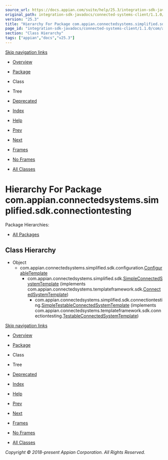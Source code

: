 ```yaml
---
source_url: https://docs.appian.com/suite/help/25.3/integration-sdk-javadocs/connected-systems-client/1.1.0/com/appian/connectedsystems/simplified/sdk/connectiontesting/package-tree.html
original_path: integration-sdk-javadocs/connected-systems-client/1.1.0/com/appian/connectedsystems/simplified/sdk/connectiontesting/package-tree.html
version: "25.3"
title: "Hierarchy For Package com.appian.connectedsystems.simplified.sdk.connectiontesting"
page_id: "integration-sdk-javadocs/connected-systems-client/1.1.0/com/appian/connectedsystems/simplified/sdk/connectiontesting/package-tree"
section: "Class Hierarchy"
tags: ["appian","docs","v25.3"]
---
```



[Skip navigation links](#skip.navbar.top "Skip navigation links")

-   [Overview](../../../../../../overview-summary.html)
-   [Package](package-summary.html)
-   Class
-   Tree
-   [Deprecated](../../../../../../deprecated-list.html)
-   [Index](../../../../../../index-all.html)
-   [Help](../../../../../../help-doc.html)

-   [Prev](../../../../../../com/appian/connectedsystems/simplified/sdk/configuration/package-tree.html)
-   [Next](../../../../../../com/appian/connectedsystems/simplified/sdk/oauth/package-tree.html)

-   [Frames](../../../../../../index.html?com/appian/connectedsystems/simplified/sdk/connectiontesting/package-tree.html)
-   [No Frames](package-tree.html)

-   [All Classes](../../../../../../allclasses-noframe.html)

# Hierarchy For Package com.appian.connectedsystems.simplified.sdk.connectiontesting

Package Hierarchies:

-   [All Packages](../../../../../../overview-tree.html)

## Class Hierarchy

-   Object
    -   com.appian.connectedsystems.simplified.sdk.configuration.[ConfigurableTemplate](../../../../../../com/appian/connectedsystems/simplified/sdk/configuration/ConfigurableTemplate.html "class in com.appian.connectedsystems.simplified.sdk.configuration")
        -   com.appian.connectedsystems.simplified.sdk.[SimpleConnectedSystemTemplate](../../../../../../com/appian/connectedsystems/simplified/sdk/SimpleConnectedSystemTemplate.html "class in com.appian.connectedsystems.simplified.sdk") (implements com.appian.connectedsystems.templateframework.sdk.[ConnectedSystemTemplate](../../../../../../../../connected-systems-core/1.2.0/com/appian/connectedsystems/templateframework/sdk/ConnectedSystemTemplate.html?is-external=true "class or interface in com.appian.connectedsystems.templateframework.sdk"))
            -   com.appian.connectedsystems.simplified.sdk.connectiontesting.[SimpleTestableConnectedSystemTemplate](../../../../../../com/appian/connectedsystems/simplified/sdk/connectiontesting/SimpleTestableConnectedSystemTemplate.html "class in com.appian.connectedsystems.simplified.sdk.connectiontesting") (implements com.appian.connectedsystems.templateframework.sdk.connectiontesting.[TestableConnectedSystemTemplate](../../../../../../../../connected-systems-core/1.2.0/com/appian/connectedsystems/templateframework/sdk/connectiontesting/TestableConnectedSystemTemplate.html?is-external=true "class or interface in com.appian.connectedsystems.templateframework.sdk.connectiontesting"))

[Skip navigation links](#skip.navbar.bottom "Skip navigation links")

-   [Overview](../../../../../../overview-summary.html)
-   [Package](package-summary.html)
-   Class
-   Tree
-   [Deprecated](../../../../../../deprecated-list.html)
-   [Index](../../../../../../index-all.html)
-   [Help](../../../../../../help-doc.html)

-   [Prev](../../../../../../com/appian/connectedsystems/simplified/sdk/configuration/package-tree.html)
-   [Next](../../../../../../com/appian/connectedsystems/simplified/sdk/oauth/package-tree.html)

-   [Frames](../../../../../../index.html?com/appian/connectedsystems/simplified/sdk/connectiontesting/package-tree.html)
-   [No Frames](package-tree.html)

-   [All Classes](../../../../../../allclasses-noframe.html)

_Copyright © 2018-present Appian Corporation. All Rights Reserved._